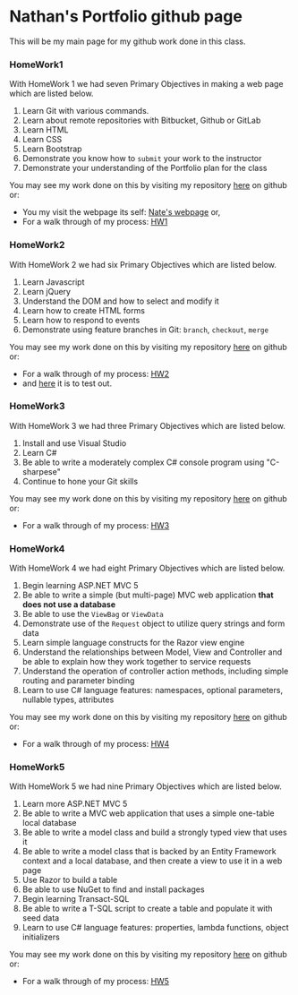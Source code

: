 
# Nathan's Portfolio github page

This will be my main page for my github work done in this class.

### HomeWork1

With HomeWork 1 we had seven Primary Objectives in making a web page which are listed below.

1. Learn Git with various commands.
2. Learn about remote repositories with 
Bitbucket, Github or GitLab
3. Learn HTML
5. Learn CSS
6. Learn Bootstrap
7. Demonstrate you know how to `submit` 
your work to the instructor
8. Demonstrate your understanding of the
 Portfolio plan for the class
 
 
You may see my work done on this by visiting my repository [here](https://github.com/nastark519/HW460) on github or:
+ You my visit the webpage its self: [Nate's webpage](https://nastark519.github.io/HW460/index.html) or,
+ For a walk through of my process: [HW1](/homeW1.md)


### HomeWork2

With HomeWork 2 we had six Primary Objectives which are listed below.

1. Learn Javascript
2. Learn jQuery
3. Understand the DOM and how to select and modify it
4. Learn how to create HTML forms
5. Learn how to respond to events
6. Demonstrate using feature branches in Git: `branch`, `checkout`, `merge`


You may see my work done on this by visiting my repository [here](https://github.com/nastark519/nastark519.github.io/tree/master/HW2) on github or:
+ For a walk through of my process: [HW2](/homeW2.md)
+ and [here](https://nastark519.github.io/HW2/) it is to test out.


### HomeWork3

With HomeWork 3 we had three Primary Objectives which are listed below.

1. Install and use Visual Studio
2. Learn C#
3. Be able to write a moderately complex C# console program using "C-sharpese"
4. Continue to hone your Git skills


You may see my work done on this by visiting my repository [here](https://github.com/nastark519/nastark519.github.io/tree/master/HW3/homeWork3/homeWork3) on github or:
+ For a walk through of my process: [HW3](/homeW3.md)


### HomeWork4

With HomeWork 4 we had eight Primary Objectives which are listed below.

1. Begin learning ASP.NET MVC 5
2. Be able to write a simple (but multi-page) MVC web application __that does not use a database__
3. Be able to use the `ViewBag` or `ViewData`
4. Demonstrate use of the `Request` object to utilize query strings and form data
5. Learn simple language constructs for the Razor view engine
6. Understand the relationships between Model, View and Controller and be able to explain how they work together to service requests
7. Understand the operation of controller action methods, including simple routing and parameter binding
8. Learn to use C# language features: namespaces, optional parameters, nullable types, attributes


You may see my work done on this by visiting my repository [here](https://github.com/nastark519/nastark519.github.io/tree/master/HW4/HW4) on github or:
+ For a walk through of my process: [HW4](/homeW4.md)


### HomeWork5

With HomeWork 5 we had nine Primary Objectives which are listed below.

1. Learn more ASP.NET MVC 5
2. Be able to write a MVC web application that uses a simple one-table local database
3. Be able to write a model class and build a strongly typed view that uses it
4. Be able to write a model class that is backed by an Entity Framework context and a local database, and then create a view to use it in a web page
5. Use Razor to build a table
6. Be able to use NuGet to find and install packages
7. Begin learning Transact-SQL
8. Be able to write a T-SQL script to create a table and populate it with seed data
9. Learn to use C# language features: properties, lambda functions, object initializers

You may see my work done on this by visiting my repository [here](https://github.com/nastark519/nastark519.github.io/tree/master/HW5/HW5) on github or:
+ For a walk through of my process: [HW5](/homeW5.md)











